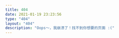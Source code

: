 ```yaml
---
title: 404
date: 2021-01-19 23:23:56
type: "404"
layout: "404"
description: "Oops～，我崩溃了！找不到你想要的页面 :("
---
```

